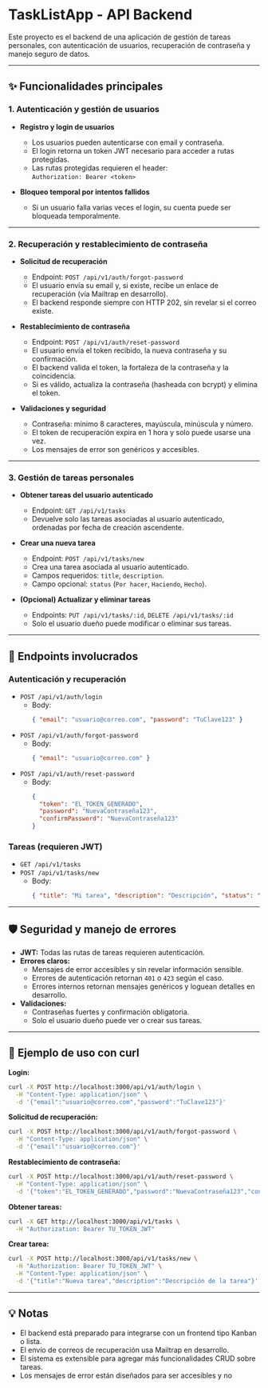 # TaskListApp - API Backend

Este proyecto es el backend de una aplicación de gestión de tareas personales, con autenticación de usuarios, recuperación de contraseña y manejo seguro de datos.

---

## ✨ Funcionalidades principales

### 1. Autenticación y gestión de usuarios

- **Registro y login de usuarios**

  - Los usuarios pueden autenticarse con email y contraseña.
  - El login retorna un token JWT necesario para acceder a rutas protegidas.
  - Las rutas protegidas requieren el header:  
    `Authorization: Bearer <token>`

- **Bloqueo temporal por intentos fallidos**
  - Si un usuario falla varias veces el login, su cuenta puede ser bloqueada temporalmente.

---

### 2. Recuperación y restablecimiento de contraseña

- **Solicitud de recuperación**

  - Endpoint: `POST /api/v1/auth/forgot-password`
  - El usuario envía su email y, si existe, recibe un enlace de recuperación (vía Mailtrap en desarrollo).
  - El backend responde siempre con HTTP 202, sin revelar si el correo existe.

- **Restablecimiento de contraseña**

  - Endpoint: `POST /api/v1/auth/reset-password`
  - El usuario envía el token recibido, la nueva contraseña y su confirmación.
  - El backend valida el token, la fortaleza de la contraseña y la coincidencia.
  - Si es válido, actualiza la contraseña (hasheada con bcrypt) y elimina el token.

- **Validaciones y seguridad**
  - Contraseña: mínimo 8 caracteres, mayúscula, minúscula y número.
  - El token de recuperación expira en 1 hora y solo puede usarse una vez.
  - Los mensajes de error son genéricos y accesibles.

---

### 3. Gestión de tareas personales

- **Obtener tareas del usuario autenticado**

  - Endpoint: `GET /api/v1/tasks`
  - Devuelve solo las tareas asociadas al usuario autenticado, ordenadas por fecha de creación ascendente.

- **Crear una nueva tarea**

  - Endpoint: `POST /api/v1/tasks/new`
  - Crea una tarea asociada al usuario autenticado.
  - Campos requeridos: `title`, `description`.
  - Campo opcional: `status` (`Por hacer`, `Haciendo`, `Hecho`).

- **(Opcional) Actualizar y eliminar tareas**
  - Endpoints: `PUT /api/v1/tasks/:id`, `DELETE /api/v1/tasks/:id`
  - Solo el usuario dueño puede modificar o eliminar sus tareas.

---

## 📡 Endpoints involucrados

### Autenticación y recuperación

- `POST /api/v1/auth/login`
  - Body:
    ```json
    { "email": "usuario@correo.com", "password": "TuClave123" }
    ```
- `POST /api/v1/auth/forgot-password`
  - Body:
    ```json
    { "email": "usuario@correo.com" }
    ```
- `POST /api/v1/auth/reset-password`
  - Body:
    ```json
    {
      "token": "EL_TOKEN_GENERADO",
      "password": "NuevaContraseña123",
      "confirmPassword": "NuevaContraseña123"
    }
    ```

### Tareas (requieren JWT)

- `GET /api/v1/tasks`
- `POST /api/v1/tasks/new`
  - Body:
    ```json
    { "title": "Mi tarea", "description": "Descripción", "status": "Por hacer" }
    ```

---

## 🛡️ Seguridad y manejo de errores

- **JWT:** Todas las rutas de tareas requieren autenticación.
- **Errores claros:**
  - Mensajes de error accesibles y sin revelar información sensible.
  - Errores de autenticación retornan `401` o `423` según el caso.
  - Errores internos retornan mensajes genéricos y loguean detalles en desarrollo.
- **Validaciones:**
  - Contraseñas fuertes y confirmación obligatoria.
  - Solo el usuario dueño puede ver o crear sus tareas.

---

## 🧪 Ejemplo de uso con curl

**Login:**

```bash
curl -X POST http://localhost:3000/api/v1/auth/login \
  -H "Content-Type: application/json" \
  -d '{"email":"usuario@correo.com","password":"TuClave123"}'
```

**Solicitud de recuperación:**

```bash
curl -X POST http://localhost:3000/api/v1/auth/forgot-password \
  -H "Content-Type: application/json" \
  -d '{"email":"usuario@correo.com"}'
```

**Restablecimiento de contraseña:**

```bash
curl -X POST http://localhost:3000/api/v1/auth/reset-password \
  -H "Content-Type: application/json" \
  -d '{"token":"EL_TOKEN_GENERADO","password":"NuevaContraseña123","confirmPassword":"NuevaContraseña123"}'
```

**Obtener tareas:**

```bash
curl -X GET http://localhost:3000/api/v1/tasks \
  -H "Authorization: Bearer TU_TOKEN_JWT"
```

**Crear tarea:**

```bash
curl -X POST http://localhost:3000/api/v1/tasks/new \
  -H "Authorization: Bearer TU_TOKEN_JWT" \
  -H "Content-Type: application/json" \
  -d '{"title":"Nueva tarea","description":"Descripción de la tarea"}'
```

---

## 💡 Notas

- El backend está preparado para integrarse con un frontend tipo Kanban o lista.
- El envío de correos de recuperación usa Mailtrap en desarrollo.
- El sistema es extensible para agregar más funcionalidades CRUD sobre tareas.
- Los mensajes de error están diseñados para ser accesibles y no
